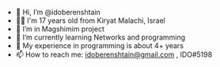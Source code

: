 - 👋 Hi, I’m @idoberenshtain
- 💁‍♂️ I'm 17 years old from Kiryat Malachi, Israel
- 👀 I’m in Magshimim project
- 🌱 I’m currently learning Networks and programming
- 💞️ My experience in programming is about 4+ years
- 📫 How to reach me: idoberenshtain@gmail.com , IDO#5198

<!---
idoberenshtain/idoberenshtain is a ✨ special ✨ repository because its `README.md` (this file) appears on your GitHub profile.
You can click the Preview link to take a look at your changes.
--->
